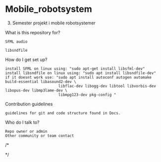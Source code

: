 # Mobile_robotsystem
3. Semester projekt i mobile robotsystemer

What is this repository for?

    SFML audio

    libsndfile


How do I get set up?

    install SFML on linux using: "sudo apt-get install libsfml-dev"
    install libsndfile on linux using: "sudo apt install libsndfile-dev"
    if it doesnt work use: "sudo apt install autoconf autogen automake build-essential libasound2-dev \
                            libflac-dev libogg-dev libtool libvorbis-dev libopus-dev libmp3lame-dev \
                            libmpg123-dev pkg-config "

Contribution guidelines

    guidelines for git and code structure found in Docs.

Who do I talk to?

    Repo owner or admin
    Other community or team contact

/*



*/